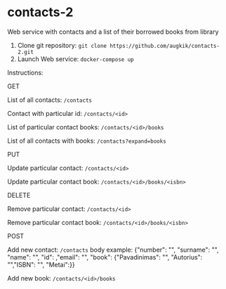 # contacts-2
Web service with contacts and a list of their borrowed books from library

1. Clone git repository:
```git clone https://github.com/augkik/contacts-2.git```
2. Launch Web service:
```docker-compose up```

Instructions:

GET 

List of all contacts:
```/contacts```

Contact with particular id:
```/contacts/<id>```

List of particular contact books:
```/contacts/<id>/books```

List of all contacts with books:
```/contacts?expand=books```

PUT

Update particular contact: ```/contacts/<id>```

Update particular contact book: ```/contacts/<id>/books/<isbn>```

DELETE

Remove particular contact: ```/contacts/<id>```

Remove particular contact book: ```/contacts/<id>/books/<isbn>```

POST

Add new contact: ```/contacts```
body example: {"number": "", "surname": "", "name": "", "id": ,"email": "", "book": {"Pavadinimas": "", "Autorius": "","ISBN": "", "Metai":}}

Add new book: ```/contacts/<id>/books```
